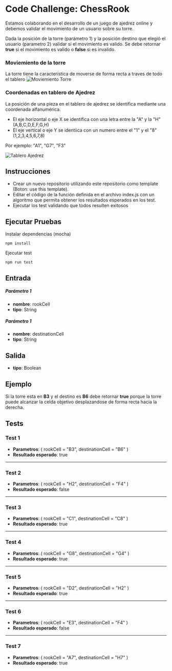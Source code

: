 # Code Challenge: ChessRook

Estamos colaborando en el desarrollo de un juego de ajedrez online y debemos validar el movimiento de un usuario sobre su torre.

Dada la posición de la torre (parámetro 1) y la posición destino que elegió el usuario (parametro 2) validar si el movimiento es valido. Se debe retornar **true** si el movimiento es valido o **false** si es invalido. 

### Moviemiento de la torre
La torre tiene la característica de moverse de forma recta a traves de todo el tablero
![Moviemiento Torre](https://firebasestorage.googleapis.com/v0/b/fullstack-extraordinary.appspot.com/o/TheCodeChallenge%2Fmovimiento_de_torre_ajedrez.png?alt=media&token=14261bcc-f992-4c6a-8d16-5332f3a49c53)

### Coordenadas en tablero de Ajedrez
La posición de una pieza en el tablero de ajedrez se identifica mediante una coordenada alfanumérica.   
- El eje horizontal o eje X se identifica con una letra entre la "A" y la "H" (A,B,C,D,E,F,G,H)  
- El eje vertical o eje Y se identiica con un numero entre el "1" y el "8" (1,2,3,4,5,6,7,8)  

Por ejemplo: "A1", "G7", "F3"  

![Tablero Ajedrez](https://firebasestorage.googleapis.com/v0/b/fullstack-extraordinary.appspot.com/o/TheCodeChallenge%2FtablerAjedrez.jpg?alt=media&token=d6ba9a45-7646-49a1-b7c2-45138e9df7fd)

## Instrucciones
- Crear un nuevo repositorio utilizando este repositorio como template (Boton: use this template).
- Editar el código de la función definida en el archivo index.js con un algoritmo que permita obtener los resultados esperados en los test.
- Ejecutar los test validando que todos resulten exitosos

## Ejecutar Pruebas

Instalar dependencias (mocha)
```
npm install
```

Ejecutar test
```
npm run test
```
## Entrada

##### Parámetro 1
- **nombre**: rookCell
- **tipo**: String

##### Parámetro 1
- **nombre**: destinationCell
- **tipo**: String


## Salida

- **tipo**: Boolean

## Ejemplo
Si la torre esta en **B3** y el destino es **B6** debe retornar **true** porque la torre puede alcanzar la celda objetivo desplazandose de forma recta hacia la derecha.

## Tests

### Test 1  

- **Parametros**: ( rookCell = "B3", destinationCell = "B6" )
- **Resultado esperado**: true
---
### Test 2  

- **Parametros**: ( rookCell = "H2", destinationCell = "F4" )
- **Resultado esperado**: false
---
### Test 3  

- **Parametros**: ( rookCell = "C1", destinationCell = "C8" )
- **Resultado esperado**: true
---
### Test 4  

- **Parametros**: ( rookCell = "G8", destinationCell = "G4" )
- **Resultado esperado**: true
---
### Test 5  

- **Parametros**: ( rookCell = "D2", destinationCell = "H2" )
- **Resultado esperado**: true
---
### Test 6    

- **Parametros**: ( rookCell = "E3", destinationCell = "F4" )
- **Resultado esperado**: false
---
### Test 7

- **Parametros**: ( rookCell = "A7", destinationCell = "H7" )
- **Resultado esperado**: true
